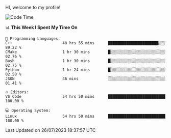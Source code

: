 HI, welcome to my profile!
<!--START_SECTION:waka-->
![Code Time](http://img.shields.io/badge/Code%20Time-1%2C081%20hrs%2053%20mins-blue)

📊 **This Week I Spent My Time On** 

```text
💬 Programming Languages: 
C++                      48 hrs 55 mins      ██████████████████████░░░   89.22 % 
CMake                    1 hr 30 mins        █░░░░░░░░░░░░░░░░░░░░░░░░   02.76 % 
Bash                     1 hr 30 mins        █░░░░░░░░░░░░░░░░░░░░░░░░   02.75 % 
Python                   1 hr 24 mins        █░░░░░░░░░░░░░░░░░░░░░░░░   02.58 % 
JSON                     46 mins             ░░░░░░░░░░░░░░░░░░░░░░░░░   01.41 % 

🔥 Editors: 
VS Code                  54 hrs 50 mins      █████████████████████████   100.00 % 

💻 Operating System: 
Linux                    54 hrs 50 mins      █████████████████████████   100.00 % 
```


 Last Updated on 26/07/2023 18:37:57 UTC
<!--END_SECTION:waka-->
